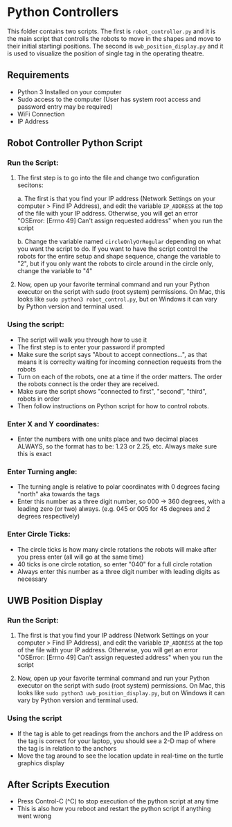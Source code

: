 # Python Controllers

This folder contains two scripts. The first is `robot_controller.py` and it is the main script that controlls the robots to move in the shapes and move to their initial startingi positions. The second is `uwb_position_display.py` and it is used to visualize the position of single tag in the operating theatre.


## Requirements
- Python 3 Installed on your computer
- Sudo access to the computer (User has system root access and password entry may be required)
- WiFi Connection
- IP Address


## Robot Controller Python Script

### Run the Script:
1. The first step is to go into the file and change two configuration secitons:

    a. The first is that you find your IP address (Network Settings on your computer > Find IP Address), and edit the variable `IP_ADDRESS` at the top of the file with your IP address. Otherwise, you will get an error "OSError: [Errno 49] Can't assign requested address" when you run the script

    b. Change the variable named `circleOnlyOrRegular` depending on what you want the script to do. If you want to have the script control the robots for the entire setup and shape sequence, change the variable to "2", but if you only want the robots to circle around in the circle only, change the variable to "4"

2. Now, open up your favorite terminal command and run your Python executor on the script with sudo (root system) permissions. On Mac, this looks like `sudo python3 robot_control.py`, but on Windows it can vary by Python version and terminal used.


### Using the script: 
- The script will walk you through how to use it
- The first step is to enter your password if prompted
- Make sure the script says "About to accept connections...", as that means it is correclty waiting for incoming connection requests from the robots
- Turn on each of the robots, one at a time if the order matters. The order the robots connect is the order they are received.
- Make sure the script shows "connected to first", "second", "third", robots in order
- Then follow instructions on Python script for how to control robots.


### Enter X and Y coordinates:
- Enter the numbers with one units place and two decimal places ALWAYS, so the format has to be: 1.23 or 2.25, etc. Always make sure this is exact

### Enter Turning angle:
- The turning angle is relative to polar coordinates with 0 degrees facing "north" aka towards the tags
- Enter this number as a three digit number, so 000 -> 360 degrees, with a leading zero (or two) always. (e.g. 045 or 005 for 45 degrees and 2 degrees respectively)

### Enter Circle Ticks:
- The circle ticks is how many circle rotations the robots will make after you press enter (all will go at the same time)
- 40 ticks is one circle rotation, so enter "040" for a full circle rotation
- Always enter this number as a three digit number with leading digits as necessary





## UWB Position Display

### Run the Script:
1. The first is that you find your IP address (Network Settings on your computer > Find IP Address), and edit the variable `IP_ADDRESS` at the top of the file with your IP address. Otherwise, you will get an error "OSError: [Errno 49] Can't assign requested address" when you run the script

2. Now, open up your favorite terminal command and run your Python executor on the script with sudo (root system) permissions. On Mac, this looks like `sudo python3 uwb_position_display.py`, but on Windows it can vary by Python version and terminal used.


### Using the script
- If the tag is able to get readings from the anchors and the IP address on the tag is correct for your laptop, you should see a 2-D map of where the tag is in relation to the anchors
- Move the tag around to see the location update in real-time on the turtle graphics display


## After Scripts Execution
- Press Control-C (^C) to stop execution of the python script at any time
- This is also how you reboot and restart the python script if anything went wrong
